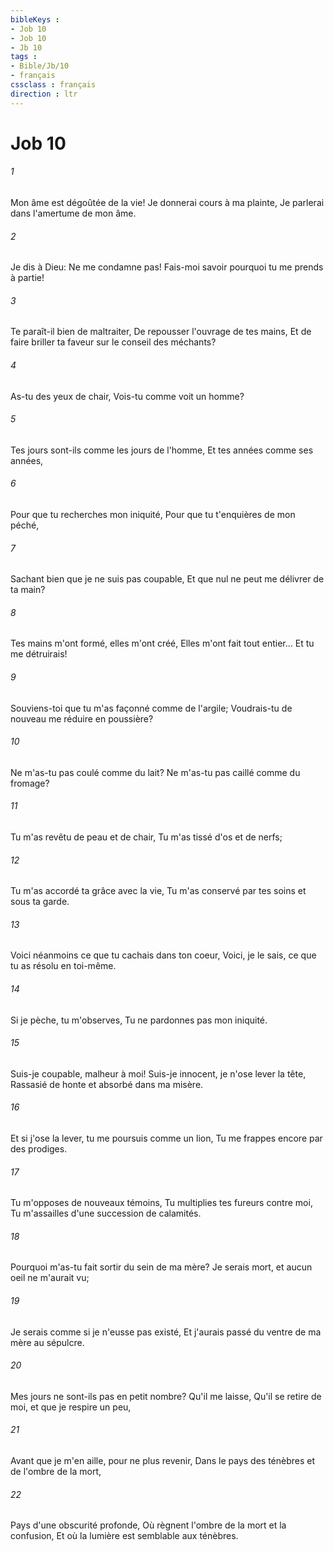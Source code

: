 ```yaml
---
bibleKeys : 
- Job 10
- Job 10
- Jb 10
tags : 
- Bible/Jb/10
- français
cssclass : français
direction : ltr
---
```


# Job 10

###### 1
Mon âme est dégoûtée de la vie! Je donnerai cours à ma plainte, Je parlerai dans l'amertume de mon âme.
###### 2
Je dis à Dieu: Ne me condamne pas! Fais-moi savoir pourquoi tu me prends à partie!
###### 3
Te paraît-il bien de maltraiter, De repousser l'ouvrage de tes mains, Et de faire briller ta faveur sur le conseil des méchants?
###### 4
As-tu des yeux de chair, Vois-tu comme voit un homme?
###### 5
Tes jours sont-ils comme les jours de l'homme, Et tes années comme ses années,
###### 6
Pour que tu recherches mon iniquité, Pour que tu t'enquières de mon péché,
###### 7
Sachant bien que je ne suis pas coupable, Et que nul ne peut me délivrer de ta main?
###### 8
Tes mains m'ont formé, elles m'ont créé, Elles m'ont fait tout entier... Et tu me détruirais!
###### 9
Souviens-toi que tu m'as façonné comme de l'argile; Voudrais-tu de nouveau me réduire en poussière?
###### 10
Ne m'as-tu pas coulé comme du lait? Ne m'as-tu pas caillé comme du fromage?
###### 11
Tu m'as revêtu de peau et de chair, Tu m'as tissé d'os et de nerfs;
###### 12
Tu m'as accordé ta grâce avec la vie, Tu m'as conservé par tes soins et sous ta garde.
###### 13
Voici néanmoins ce que tu cachais dans ton coeur, Voici, je le sais, ce que tu as résolu en toi-même.
###### 14
Si je pèche, tu m'observes, Tu ne pardonnes pas mon iniquité.
###### 15
Suis-je coupable, malheur à moi! Suis-je innocent, je n'ose lever la tête, Rassasié de honte et absorbé dans ma misère.
###### 16
Et si j'ose la lever, tu me poursuis comme un lion, Tu me frappes encore par des prodiges.
###### 17
Tu m'opposes de nouveaux témoins, Tu multiplies tes fureurs contre moi, Tu m'assailles d'une succession de calamités.
###### 18
Pourquoi m'as-tu fait sortir du sein de ma mère? Je serais mort, et aucun oeil ne m'aurait vu;
###### 19
Je serais comme si je n'eusse pas existé, Et j'aurais passé du ventre de ma mère au sépulcre.
###### 20
Mes jours ne sont-ils pas en petit nombre? Qu'il me laisse, Qu'il se retire de moi, et que je respire un peu,
###### 21
Avant que je m'en aille, pour ne plus revenir, Dans le pays des ténèbres et de l'ombre de la mort,
###### 22
Pays d'une obscurité profonde, Où règnent l'ombre de la mort et la confusion, Et où la lumière est semblable aux ténèbres.
